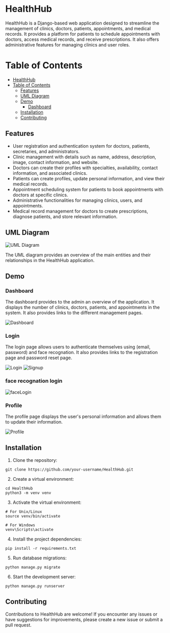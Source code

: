 # HealthHub

HealthHub is a Django-based web application designed to streamline the management of clinics, doctors, patients, appointments, and medical records. It provides a platform for patients to schedule appointments with doctors, access medical records, and receive prescriptions. It also offers administrative features for managing clinics and user roles.

# Table of Contents

- [HealthHub](#healthhub)
- [Table of Contents](#table-of-contents)
  - [Features](#features)
  - [UML Diagram](#uml-diagram)
  - [Demo](#demo)
    - [Dashboard](#dashboard)
  - [Installation](#installation)
  - [Contributing](#contributing)

## Features

- User registration and authentication system for doctors, patients, secretaries, and administrators.
- Clinic management with details such as name, address, description, image, contact information, and website.
- Doctors can create their profiles with specialties, availability, contact information, and associated clinics.
- Patients can create profiles, update personal information, and view their medical records.
- Appointment scheduling system for patients to book appointments with doctors at specific clinics.
- Administrative functionalities for managing clinics, users, and appointments.
- Medical record management for doctors to create prescriptions, diagnose patients, and store relevant information.

## UML Diagram

![UML Diagram](uml/myapp_models.png)

The UML diagram provides an overview of the main entities and their relationships in the HealthHub application.

## Demo

### Dashboard

The dashboard provides to the admin an overview of the application. It displays the number of clinics, doctors, patients, and appointments in the system. It also provides links to the different management pages.

![Dashboard](img_git/Dashboard.png)

### Login

The login page allows users to authenticate themselves using (email, password) and face recognation. It also provides links to the registration page and password reset page.

![Login](img_git/sign_in.png)
![Signup](img_git/Sign_up.png)

### face recognation login

![faceLogin](img_git/face_recognation_login.png)

### Profile

The profile page displays the user's personal information and allows them to update their information.

![Profile](img_git/profile.png)

## Installation

1. Clone the repository:

```shell
git clone https://github.com/your-username/HealthHub.git
```

2. Create a virtual environment:

```shell
cd HealthHub
python3 -m venv venv
```

3. Activate the virtual environment:

```shell
# For Unix/Linux
source venv/bin/activate

# For Windows
venv\Scripts\activate

```

4. Install the project dependencies:

```shell
pip install -r requirements.txt
```

5. Run database migrations:

```shell
python manage.py migrate
```

6. Start the development server:

```shell
python manage.py runserver
```

## Contributing

Contributions to HealthHub are welcome! If you encounter any issues or have suggestions for improvements, please create a new issue or submit a pull request.
